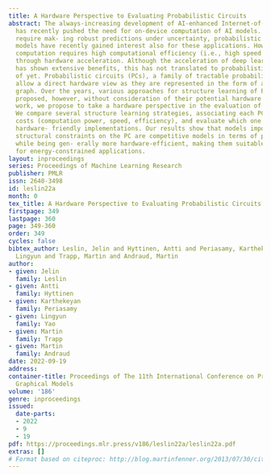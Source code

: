 ```yaml
---
title: A Hardware Perspective to Evaluating Probabilistic Circuits
abstract: The always-increasing development of AI-enhanced Internet-of-Things devices
  has recently pushed the need for on-device computation of AI models. As these tasks
  require mak- ing robust predictions under uncertainty, probabilistic (graphical)
  models have recently gained interest also for these applications. However, embedded
  computation requires high computational efficiency (i.e., high speed and low power)
  through hardware acceleration. Although the acceleration of deep learning models
  has shown extensive benefits, this has not translated to probabilistic models as
  of yet. Probabilistic circuits (PCs), a family of tractable probabilistic models,
  allow a direct hardware view as they are represented in the form of a computational
  graph. Over the years, various approaches for structure learning of PCs have been
  proposed, however, without consideration of their potential hardware cost. In this
  work, we propose to take a hardware perspective in the evaluation of PC structures.
  We compare several structure learning strategies, associating each PC with hardware
  costs (computation power, speed, efficiency), and evaluate which one leads to more
  hardware- friendly implementations. Our results show that models imposing additional
  structural constraints on the PC are competitive models in terms of performance
  while being gen- erally more hardware-efficient, making them suitable candidates
  for energy-constrained applications.
layout: inproceedings
series: Proceedings of Machine Learning Research
publisher: PMLR
issn: 2640-3498
id: leslin22a
month: 0
tex_title: A Hardware Perspective to Evaluating Probabilistic Circuits
firstpage: 349
lastpage: 360
page: 349-360
order: 349
cycles: false
bibtex_author: Leslin, Jelin and Hyttinen, Antti and Periasamy, Karthekeyan and Yao,
  Lingyun and Trapp, Martin and Andraud, Martin
author:
- given: Jelin
  family: Leslin
- given: Antti
  family: Hyttinen
- given: Karthekeyan
  family: Periasamy
- given: Lingyun
  family: Yao
- given: Martin
  family: Trapp
- given: Martin
  family: Andraud
date: 2022-09-19
address:
container-title: Proceedings of The 11th International Conference on Probabilistic
  Graphical Models
volume: '186'
genre: inproceedings
issued:
  date-parts:
  - 2022
  - 9
  - 19
pdf: https://proceedings.mlr.press/v186/leslin22a/leslin22a.pdf
extras: []
# Format based on citeproc: http://blog.martinfenner.org/2013/07/30/citeproc-yaml-for-bibliographies/
---
```

